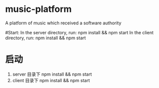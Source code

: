 # music-platform
A platform of music which received a software authority

#Start:
In the server directory, run: npm install && npm start
In the client directory, run: npm install && npm start

# 启动
1. server 目录下 npm install && npm start
2. client 目录下 npm install && npm start
